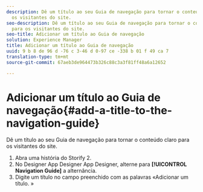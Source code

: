 ```yaml
---
description: Dê um título ao seu Guia de navegação para tornar o conteúdo claro para
  os visitantes do site.
seo-description: Dê um título ao seu Guia de navegação para tornar o conteúdo claro
  para os visitantes do site.
seo-title: Adicionar um título ao Guia de navegação
solution: Experience Manager
title: Adicionar um título ao Guia de navegação
uuid: 9 b 8 de 96 d -76 c 3-46 d 0-97 ce -338 b 01 f 49 ca 7
translation-type: tm+mt
source-git-commit: 67aeb3de964473b326c88c3a3f81ff48a6a12652

---
```



# Adicionar um título ao Guia de navegação{#add-a-title-to-the-navigation-guide}

Dê um título ao seu Guia de navegação para tornar o conteúdo claro para os visitantes do site.

1. Abra uma história do Storify 2.
1. No Designer App Designer App Designer, alterne para **[!UICONTROL Navigation Guide]** a alternância.
1. Digite um título no campo preenchido com as palavras «Adicionar um título. »
